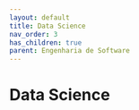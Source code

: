 ```yaml
---
layout: default
title: Data Science
nav_order: 3
has_children: true
parent: Engenharia de Software
---
```


# Data Science